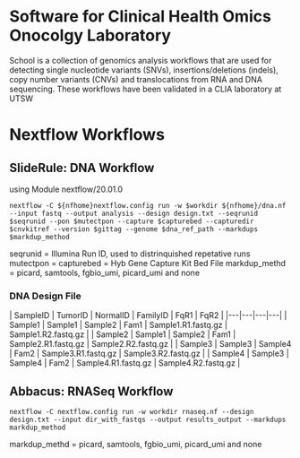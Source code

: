 # Software for Clinical Health Omics Onocolgy Laboratory
School is a collection of genomics analysis workflows that are used for detecting single nucleotide variants (SNVs), insertions/deletions (indels), copy number variants (CNVs) and translocations from RNA and DNA sequencing.  These workflows have been validated in a CLIA laboratory at UTSW

# Nextflow Workflows

## SlideRule: DNA Workflow

using Module nextflow/20.01.0

```
nextflow -C ${nfhome}nextflow.config run -w $workdir ${nfhome}/dna.nf --input fastq --output analysis --design design.txt --seqrunid $seqrunid --pon $mutectpon --capture $capturebed --capturedir $cnvkitref --version $gittag --genome $dna_ref_path --markdups $markdup_method
```
seqrunid = Illumina Run ID, used to distrinquished repetative runs
mutectpon = capturebed = Hyb Gene Capture Kit Bed File
markdup_methd = picard, samtools, fgbio_umi, picard_umi and none

### DNA Design File 

| SampleID | TumorID | NormalID | FamilyID | FqR1 | FqR2 |
|---|---|---|---|
| Sample1 | Sample1 | Sample2 | Fam1 | Sample1.R1.fastq.gz | Sample1.R2.fastq.gz |
| Sample2 | Sample1 | Sample2 | Fam1 | Sample2.R1.fastq.gz | Sample2.R2.fastq.gz |
| Sample3 | Sample3 | Sample4 | Fam2 | Sample3.R1.fastq.gz | Sample3.R2.fastq.gz |
| Sample4 | Sample3 | Sample4 | Fam2 | Sample4.R1.fastq.gz | Sample4.R2.fastq.gz |


## Abbacus: RNASeq Workflow

```
nextflow -C nextflow.config run -w workdir rnaseq.nf --design design.txt --input dir_with_fastqs --output results_output --markdups markdup_method
```

markdup_methd = picard, samtools, fgbio_umi, picard_umi and none
